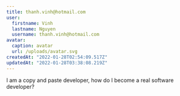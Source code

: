 ```yaml
---
title: thanh.vinh@hotmail.com
user:
  firstname: Vinh
  lastname: Nguyen
  username: thanh.vinh@hotmail.com
avatar:
  caption: avatar
  url: /uploads/avatar.svg
createdAt: "2022-01-28T02:54:09.517Z"
updatedAt: "2022-01-28T03:38:08.219Z"
---
```


I am a copy and paste developer, how do I become a real software developer?
